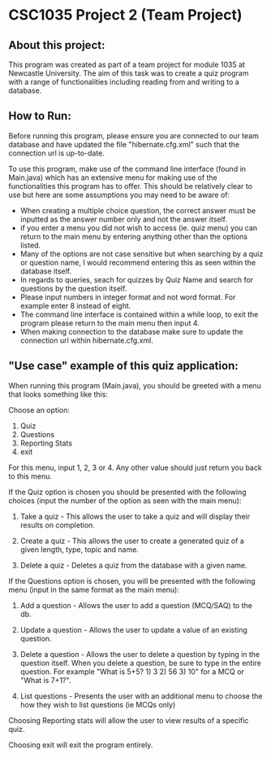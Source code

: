 CSC1035 Project 2 (Team Project)
================================
About this project:
-------------------
This program was created as part of a team project for module 1035
at Newcastle University. The aim of this task was to create a quiz
program with a range of functionalities including reading from and writing
to a database.

How to Run:
----------
Before running this program, please ensure you are connected to our team database
and have updated the file "hibernate.cfg.xml" such that the connection url is
up-to-date.

To use this program, make use of the command line interface (found in Main.java)
which has an extensive menu for making use of the functionalities this
program has to offer. This should be relatively clear to use but here are
some assumptions you may need to be aware of:
- When creating a multiple choice question, the correct answer must be inputted as the answer number only and not the answer itself.
- if you enter a menu you did not wish to access (ie. quiz menu) you can return to the main menu by entering anything other than the options listed.
- Many of the options are not case sensitive but when searching by a quiz or question name, I would recommend entering this as seen within the database itself.
- In regards to queries, seach for quizzes by Quiz Name and search for questions by the question itself.
- Please input numbers in integer format and not word format. For example enter 8 instead of eight.
- The command line interface is contained within a while loop, to exit the program please return to the main menu then input 4.
- When making connection to the database make sure to update the connection url within hibernate.cfg.xml.

"Use case" example of this quiz application:
-------------------------------------------

When running this program (Main.java), you should be greeted with a menu that looks something like this:

Choose an option:
1) Quiz
2) Questions
3) Reporting Stats
4) exit

For this menu, input 1, 2, 3 or 4. Any other value should just return you back to this menu.

If the Quiz option is chosen you should be presented with the following choices (input the number of the option as seen with the main menu):

1) Take a quiz - This allows the user to take a quiz and will display their results on completion.


2) Create a quiz - This allows the user to create a generated quiz of a given length, type, topic and name.


3) Delete a quiz - Deletes a quiz from the database with a given name.

If the Questions option is chosen, you will be presented with the following menu (input in the same format as the main menu):

1) Add a question - Allows the user to add a question (MCQ/SAQ) to the db.


2) Update a question - Allows the user to update a value of an existing question.


3) Delete a question - Allows the user to delete a question by typing in the question itself. When you delete a question, be sure to type in the entire question. For example "What is 5+5? 1) 3 2) 56 3) 10" for a MCQ or "What is 7+1?".


4) List questions - Presents the user with an additional menu to choose the how they wish to list questions (ie MCQs only)

Choosing Reporting stats will allow the user to view results of a specific quiz.

Choosing exit will exit the program entirely.

